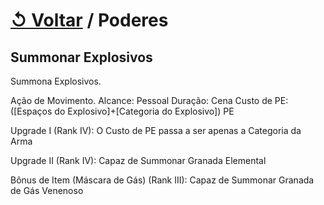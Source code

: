 # [↺ Voltar](../Poderes.md) / Poderes

## Summonar Explosivos

Summona Explosivos.

Ação de Movimento.
Alcance: Pessoal
Duração: Cena
Custo de PE: ([Espaços do Explosivo]+[Categoria do Explosivo]) PE

Upgrade I (Rank IV):
O Custo de PE passa a ser apenas a Categoria da Arma

Upgrade II (Rank IV):
Capaz de Summonar Granada Elemental

Bônus de Item (Máscara de Gás) (Rank III):
Capaz de Summonar Granada de Gás Venenoso
